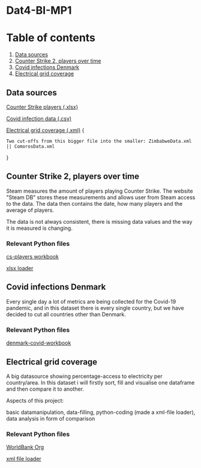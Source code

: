 # Dat4-BI-MP1

# Table of contents

1. [Data sources](#data-sources)
2. [Counter Strike 2, players over time](#counter-strike-2-players-over-time)
3. [Covid infections Denmark](#covid-infections-denmark)
4. [Electrical grid coverage](#electrical-grid-coverage)

## Data sources

[Counter Strike players (.xlsx)](https://steamdb.info/app/730/charts/)

[Covid infection data (.csv)](https://www.kaggle.com/datasets/georgesaavedra/covid19-dataset/data)

[Electrical grid coverage (.xml)](https://data.worldbank.org/indicator/EG.ELC.ACCS.ZS?view=chart) {
    
    Two cut-offs from this bigger file into the smaller: ZimbabweData.xml || ComorosData.xml

}

## Counter Strike 2, players over time

Steam measures the amount of players playing Counter Strike. The website "Steam DB" stores these measurements and allows user from Steam access to the data. The data then contains the date, how many players and the average of players.

The data is not always consistent, there is missing data values and the way it is measured is changing.

### Relevant Python files

[cs-players workbook](./cs-players.ipynb)

[xlsx loader](./xlsxloader.py)

## Covid infections Denmark

Every single day a lot of metrics are being collected for the Covid-19 pandemic, and in this dataset there is every single country, but we have decided to cut all countries other than Denmark.

### Relevant Python files

[denmark-covid-workbook](./denmark-covid-data.ipynb)

## Electrical grid coverage

A big datasource showing percentage-access to electricity per country/area. In this dataset i will firstly sort, fill and visualise one dataframe and then compare it to another.

Aspects of this project:

basic datamanipulation, data-filling, python-coding (made a xml-file loader), data analysis in form of comparison

### Relevant Python files

[WorldBank Org](./ElectricalData.ipynb)

[xml file loader](./xmlloader.py)
